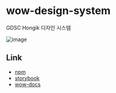 # wow-design-system
GDSC Hongik 디자인 시스템

![image](https://github.com/user-attachments/assets/2a43de37-0e69-4b61-a8eb-4fb3e9ec167e)

## Link
- [npm](www.npmjs.com/package/wowds-ui)
- [storybook](https://663657b8272769a8d18a5e3f-tmzvraoptr.chromatic.com/)
- [wow-docs](https://wow-design-system-wow-docs.vercel.app/overview)

